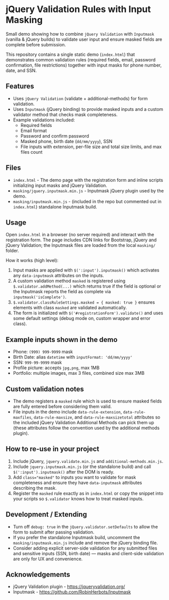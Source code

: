 
# jQuery Validation Rules with Input Masking

Small demo showing how to combine `jQuery Validation` with `Inputmask` (vanilla & jQuery builds) to validate user input and ensure masked fields are complete before submission.

This repository contains a single static demo (`index.html`) that demonstrates common validation rules (required fields, email, password confirmation, file restrictions) together with input masks for phone number, date, and SSN.

## Features

- Uses `jQuery Validation` (validate + additional-methods) for form validation.
- Uses `Inputmask` (jQuery binding) to provide masked inputs and a custom validator method that checks mask completeness.
- Example validations included:
	- Required fields
	- Email format
	- Password and confirm password
	- Masked phone, birth date (`dd/mm/yyyy`), SSN
	- File inputs with extension, per-file size and total size limits, and max files count

## Files

- `index.html` - The demo page with the registration form and inline scripts initializing input masks and jQuery Validation.
- `masking/jquery.inputmask.min.js` - Inputmask jQuery plugin used by the demo.
- `masking/inputmask.min.js` - (included in the repo but commented out in `index.html`) standalone Inputmask build.

## Usage

Open `index.html` in a browser (no server required) and interact with the registration form. The page includes CDN links for Bootstrap, jQuery and jQuery Validation; the Inputmask files are loaded from the local `masking/` folder.

How it works (high level):

1. Input masks are applied with `$(':input').inputmask()` which activates any `data-inputmask` attributes on the inputs.
2. A custom validation method `masked` is registered using `$.validator.addMethod(...)` which returns true if the field is optional or the Inputmask reports the field as complete via `inputmask('isComplete')`.
3. `$.validator.classRuleSettings.masked = { masked: true }` ensures elements with class `masked` are validated automatically.
4. The form is initialized with `$('#registrationForm').validate()` and uses some default settings (debug mode on, custom wrapper and error class).

## Example inputs shown in the demo

- Phone: `(999) 999-9999` mask
- Birth Date: alias `datetime` with `inputFormat: 'dd/mm/yyyy'`
- SSN: `999-99-9999` mask
- Profile picture: accepts `jpg,png`, max 1MB
- Portfolio: multiple images, max 3 files, combined size max 3MB

## Custom validation notes

- The demo registers a `masked` rule which is used to ensure masked fields are fully entered before considering them valid.
- File inputs in the demo include `data-rule-extension`, `data-rule-maxfiles`, `data-rule-maxsize`, and `data-rule-maxsizetotal` attributes so the included jQuery Validation Additional Methods can pick them up (these attributes follow the convention used by the additional methods plugin).

## How to re-use in your project

1. Include jQuery, `jquery.validate.min.js` and `additional-methods.min.js`.
2. Include `jquery.inputmask.min.js` (or the standalone build) and call `$(':input').inputmask()` after the DOM is ready.
3. Add `class="masked"` to inputs you want to validate for mask completeness and ensure they have `data-inputmask` attributes describing the mask.
4. Register the `masked` rule exactly as in `index.html` or copy the snippet into your scripts so `$.validator` knows how to treat masked inputs.

## Development / Extending

- Turn off `debug: true` in the `jQuery.validator.setDefaults` to allow the form to submit after passing validation.
- If you prefer the standalone Inputmask build, uncomment the `masking/inputmask.min.js` include and remove the jQuery binding file.
- Consider adding explicit server-side validation for any submitted files and sensitive inputs (SSN, birth date) — masks and client-side validation are only for UX and convenience.

## Acknowledgements

- jQuery Validation plugin - https://jqueryvalidation.org/
- Inputmask - https://github.com/RobinHerbots/Inputmask
